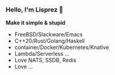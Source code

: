 ### Hello, I'm Lisprez 👋

**Make it simple & stupid**

- FreeBSD/Slackware/Emacs
- C++20/Rust/Golang/Haskell
- container/Docker/Kubernetes/Knative
- Lambda/Serverless ...
- Love NATS, SSDB, Redis 
- Love ...

